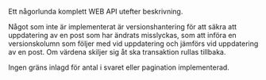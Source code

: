 
Ett någorlunda komplett WEB API utefter beskrivning.

Något som inte är implementerat är versionshantering för att säkra att uppdatering av en post som har ändrats misslyckas,
som att införa en versionskolumn som följer med vid uppdatering och jämförs vid uppdatering av en post. Om värdena skiljer sig
åt ska transaktion rullas tillbaka.

Ingen gräns inlagd för antal i svaret eller pagination implementerad.
